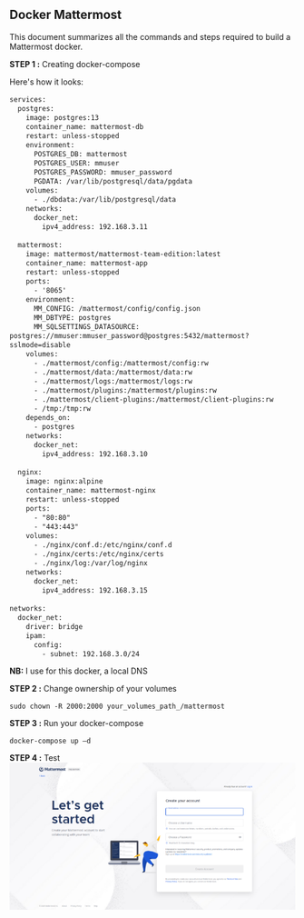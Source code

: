 ## Docker Mattermost
This document summarizes all the commands and steps required to build a Mattermost docker.

**STEP 1 :** Creating docker-compose

Here's how it looks:
```
services:
  postgres:
    image: postgres:13
    container_name: mattermost-db
    restart: unless-stopped
    environment:
      POSTGRES_DB: mattermost
      POSTGRES_USER: mmuser
      POSTGRES_PASSWORD: mmuser_password
      PGDATA: /var/lib/postgresql/data/pgdata
    volumes:
      - ./dbdata:/var/lib/postgresql/data
    networks:
      docker_net:
        ipv4_address: 192.168.3.11

  mattermost:
    image: mattermost/mattermost-team-edition:latest
    container_name: mattermost-app
    restart: unless-stopped
    ports:
      - '8065'
    environment:
      MM_CONFIG: /mattermost/config/config.json
      MM_DBTYPE: postgres
      MM_SQLSETTINGS_DATASOURCE: postgres://mmuser:mmuser_password@postgres:5432/mattermost?sslmode=disable
    volumes:
      - ./mattermost/config:/mattermost/config:rw
      - ./mattermost/data:/mattermost/data:rw
      - ./mattermost/logs:/mattermost/logs:rw
      - ./mattermost/plugins:/mattermost/plugins:rw
      - ./mattermost/client-plugins:/mattermost/client-plugins:rw
      - /tmp:/tmp:rw
    depends_on:
      - postgres
    networks:
      docker_net:
        ipv4_address: 192.168.3.10
        
  nginx:
    image: nginx:alpine
    container_name: mattermost-nginx
    restart: unless-stopped
    ports:
      - "80:80"
      - "443:443"
    volumes:
      - ./nginx/conf.d:/etc/nginx/conf.d
      - ./nginx/certs:/etc/nginx/certs
      - ./nginx/log:/var/log/nginx
    networks:
      docker_net:
        ipv4_address: 192.168.3.15

networks:
  docker_net:
    driver: bridge
    ipam:
      config:
        - subnet: 192.168.3.0/24
```
**NB:** I use for this docker, a local DNS

**STEP 2 :** Change ownership of your volumes
```
sudo chown -R 2000:2000 your_volumes_path_/mattermost
```

**STEP 3 :** Run your docker-compose
```
docker-compose up –d
```

**STEP 4 :** Test
![](Aspose.Words.2f69e40f-094e-4967-889b-a9fbce723181.001.png)
